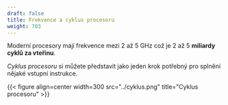 ```yaml
---
draft: false
title: Frekvence a cyklus procesoru
weight: 703
---
```


Moderní procesory mají frekvence mezi 2 až 5 GHz což je 2 až 5 **miliardy cyklů za vteřinu**. 

*Cyklus procesoru* si můžete představit jako jeden krok potřebný pro splnění nějaké vstupní instrukce.

{{< figure align=center width=300 src="../cyklus.png" title="Cyklus procesoru" >}}
